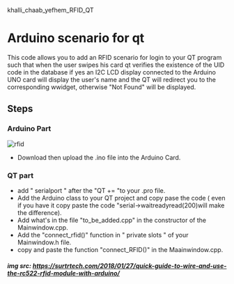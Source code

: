 khalli_chaab_yefhem_RFID_QT
# Arduino scenario for qt
This code allows you to add an RFID scenario for login to your QT program such that when the user swipes his card qt verifies the existence of the UID code in the database if yes an I2C LCD display connected to the Arduino UNO card will display the user's name and the QT will redirect you to the corresponding wwidget, otherwise "Not Found" will be displayed.
## Steps
### Arduino Part

![rfid](https://user-images.githubusercontent.com/132101523/235252668-4c41c831-7b1a-49fa-9d6e-a21c05735c67.PNG)

* Download then upload the .ino file into the Arduino Card.

### QT part
* add " serialport " after the "QT += "to your .pro file.
* Add the Arduino class to your QT project and copy pase the code ( even if you have it copy paste the code "serial->waitreadyread(200)will make the difference).
* Add what's in the file "to_be_added.cpp" in the constructor of the Mainwindow.cpp.
* Add the "connect_rfid()" function in " private slots " of your Mainwindow.h file. 
* copy and paste the function "connect_RFID()" in the Maainwindow.cpp.

##### img src: https://surtrtech.com/2018/01/27/quick-guide-to-wire-and-use-the-rc522-rfid-module-with-arduino/


